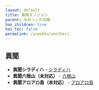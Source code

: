 ```yaml
---
layout: default
title: 異聞ダンジョン
parent: ゆめっこの攻略
has_children: true
has_toc: false
permalink: /yumekko/another/
---
```


## 異聞

- **異聞シラディハ** - [シラディハ](siradeliha/README.md)
- **異聞六根山（未対応）** - [六根山](rokkonzan/README.md)
- **異聞アロアロ島（未対応）** - [アロアロ島](aroarotoh/README.md)

